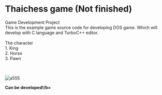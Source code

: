 # Thaichess game (Not finished)
<div>Game Development Project</div>
This is the example game source code for developing DOS game. Which will develop with  C language and TurboC++ editor. <br><br>
<div>The character</div>
<div>
   1. King 
</div>
 <div>
   2. Horse 
</div>
 <div>
   3. Pawn 
</div><br><br>
  
![a555](https://user-images.githubusercontent.com/31851293/83769959-b0422f00-a6aa-11ea-86cf-70eeffb5df02.PNG)

<b>Can be developed!/b>
